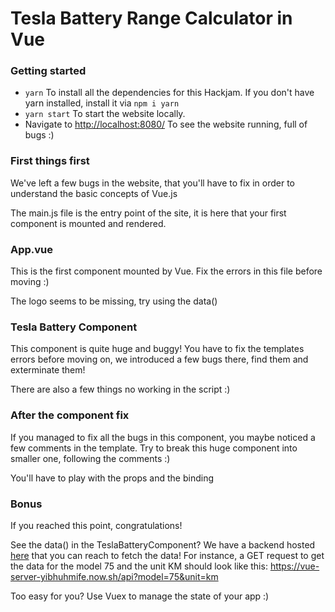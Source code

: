 # Tesla Battery Range Calculator in Vue

### Getting started

- `yarn` To install all the dependencies for this Hackjam. If you don't have yarn installed, install it via `npm i yarn`
- `yarn start` To start the website locally.
- Navigate to [http://localhost:8080/](http://localhost:8080/) To see the website running, full of bugs :)

### First things first

We've left a few bugs in the website, that you'll have to fix in order to understand the basic concepts of Vue.js

The main.js file is the entry point of the site, it is here that your first component is mounted and rendered.

### App.vue

This is the first component mounted by Vue. Fix the errors in this file before moving :)

The logo seems to be missing, try using the data()

### Tesla Battery Component

This component is quite huge and buggy! You have to fix the templates errors before moving on, we introduced a few bugs there, find them and exterminate them!

There are also a few things no working in the script :)

### After the component fix

If you managed to fix all the bugs in this component, you maybe noticed a few comments in the template. Try to break this huge component into smaller one, following the comments :)

You'll have to play with the props and the binding

### Bonus

If you reached this point, congratulations!

See the data() in the TeslaBatteryComponent? We have a backend hosted [here](https://vue-server-yibhuhmife.now.sh/api?model=75&unit=km) that you can reach to fetch the data! For instance, a GET request to get the data for the model 75 and the unit KM should look like this: https://vue-server-yibhuhmife.now.sh/api?model=75&unit=km

Too easy for you? Use Vuex to manage the state of your app :)
